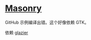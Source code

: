 # [Masonry](https://github.com/PoignardAzur/masonry-rs)

GitHub 示例编译出错。这个好像依赖 GTK。

依赖 [glazier](https://github.com/linebender/glazier)
